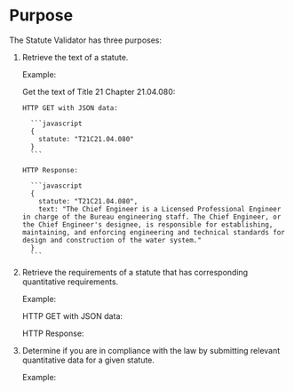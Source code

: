 # Purpose

The Statute Validator has three purposes:

1. Retrieve the text of a statute.

   Example:

     Get the text of Title 21 Chapter 21.04.080:

       HTTP GET with JSON data:

         ```javascript
         {
           statute: "T21C21.04.080"
         }
         ```

       HTTP Response:

         ```javascript
         {
           statute: "T21C21.04.080",
           text: "The Chief Engineer is a Licensed Professional Engineer in charge of the Bureau engineering staff. The Chief Engineer, or the Chief Engineer's designee, is responsible for establishing, maintaining, and enforcing engineering and technical standards for design and construction of the water system."
         }
         ```

2. Retrieve the requirements of a statute that has corresponding quantitative requirements.

   Example:

   HTTP GET with JSON data:

   HTTP Response:


3. Determine if you are in compliance with the law by submitting relevant quantitative data 
   for a given statute.

   Example: 